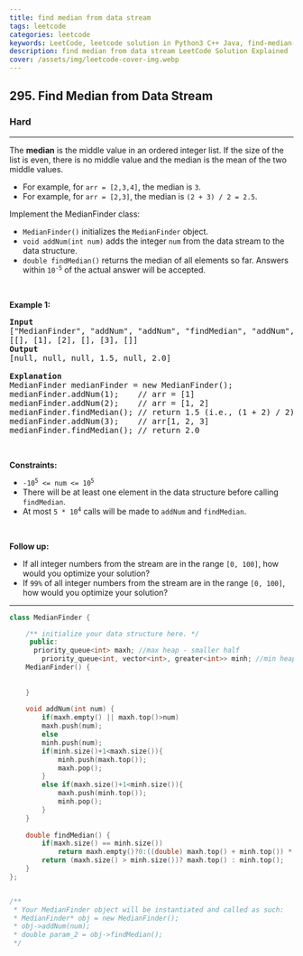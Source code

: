 ```yaml
---
title: find median from data stream
tags: leetcode
categories: leetcode
keywords: LeetCode, leetcode solution in Python3 C++ Java, find-median-from-data-stream solution
description: find median from data stream LeetCode Solution Explained
cover: /assets/img/leetcode-cover-img.webp
---
```





<h2>295. Find Median from Data Stream</h2><h3>Hard</h3><hr><div><p>The <strong>median</strong> is the middle value in an ordered integer list. If the size of the list is even, there is no middle value and the median is the mean of the two middle values.</p>

<ul>
	<li>For example, for <code>arr = [2,3,4]</code>, the median is <code>3</code>.</li>
	<li>For example, for <code>arr = [2,3]</code>, the median is <code>(2 + 3) / 2 = 2.5</code>.</li>
</ul>

<p>Implement the MedianFinder class:</p>

<ul>
	<li><code>MedianFinder()</code> initializes the <code>MedianFinder</code> object.</li>
	<li><code>void addNum(int num)</code> adds the integer <code>num</code> from the data stream to the data structure.</li>
	<li><code>double findMedian()</code> returns the median of all elements so far. Answers within <code>10<sup>-5</sup></code> of the actual answer will be accepted.</li>
</ul>

<p>&nbsp;</p>
<p><strong>Example 1:</strong></p>

<pre><strong>Input</strong>
["MedianFinder", "addNum", "addNum", "findMedian", "addNum", "findMedian"]
[[], [1], [2], [], [3], []]
<strong>Output</strong>
[null, null, null, 1.5, null, 2.0]

<strong>Explanation</strong>
MedianFinder medianFinder = new MedianFinder();
medianFinder.addNum(1);    // arr = [1]
medianFinder.addNum(2);    // arr = [1, 2]
medianFinder.findMedian(); // return 1.5 (i.e., (1 + 2) / 2)
medianFinder.addNum(3);    // arr[1, 2, 3]
medianFinder.findMedian(); // return 2.0
</pre>

<p>&nbsp;</p>
<p><strong>Constraints:</strong></p>

<ul>
	<li><code>-10<sup>5</sup> &lt;= num &lt;= 10<sup>5</sup></code></li>
	<li>There will be at least one element in the data structure before calling <code>findMedian</code>.</li>
	<li>At most <code>5 * 10<sup>4</sup></code> calls will be made to <code>addNum</code> and <code>findMedian</code>.</li>
</ul>

<p>&nbsp;</p>
<p><strong>Follow up:</strong></p>

<ul>
	<li>If all integer numbers from the stream are in the range <code>[0, 100]</code>, how would you optimize your solution?</li>
	<li>If <code>99%</code> of all integer numbers from the stream are in the range <code>[0, 100]</code>, how would you optimize your solution?</li>
</ul>
</div>

---




```cpp
class MedianFinder {

    /** initialize your data structure here. */
     public:  
      priority_queue<int> maxh; //max heap - smaller half
        priority_queue<int, vector<int>, greater<int>> minh; //min heap - greater half
    MedianFinder() {
      
        
    }
 
    void addNum(int num) {
        if(maxh.empty() || maxh.top()>num)
        maxh.push(num);
        else
        minh.push(num);
        if(minh.size()+1<maxh.size()){
            minh.push(maxh.top());
            maxh.pop();
        }
        else if(maxh.size()+1<minh.size()){
            maxh.push(minh.top());
            minh.pop();
        }
    }
    
    double findMedian() {
        if(maxh.size() == minh.size())
            return maxh.empty()?0:((double) maxh.top() + minh.top()) * 0.5;
        return (maxh.size() > minh.size())? maxh.top() : minh.top();
    }
};


/**
 * Your MedianFinder object will be instantiated and called as such:
 * MedianFinder* obj = new MedianFinder();
 * obj->addNum(num);
 * double param_2 = obj->findMedian();
 */
```
